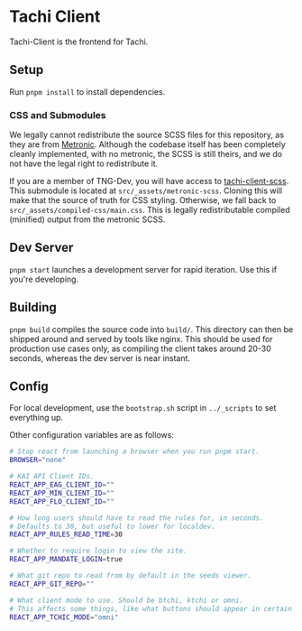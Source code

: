 # Tachi Client

Tachi-Client is the frontend for Tachi.

## Setup

Run `pnpm install` to install dependencies.

### CSS and Submodules

We legally cannot redistribute the source SCSS files for this repository, as they are from
[Metronic](https://preview.keenthemes.com/metronic8/demo2/index.html). Although the codebase itself has been completely cleanly implemented, with no metronic, the SCSS is still
theirs, and we do not have the legal right to redistribute it.

If you are a member of TNG-Dev, you will have access to [tachi-client-scss](https://github.com/tng-dev/tachi-client-scss). This submodule is located at `src/_assets/metronic-scss`.
Cloning this will make that the source of truth for CSS styling. Otherwise, we fall back
to `src/_assets/compiled-css/main.css`. This is legally redistributable compiled (minified)
output from the metronic SCSS.

## Dev Server

`pnpm start` launches a development server for rapid iteration. Use this if you're developing.

## Building

`pnpm build` compiles the source code into `build/`. This directory can then be shipped around and
served by tools like nginx. This should be used for production use cases only, as
compiling the client takes around 20-30 seconds, whereas the dev server is near instant.

## Config

For local development, use the `bootstrap.sh` script in `../_scripts` to set everything up.

Other configuration variables are as follows:
```sh
# Stop react from launching a browser when you run pnpm start.
BROWSER="none"

# KAI API Client IDs.
REACT_APP_EAG_CLIENT_ID=""
REACT_APP_MIN_CLIENT_ID=""
REACT_APP_FLO_CLIENT_ID=""

# How long users should have to read the rules for, in seconds.
# Defaults to 30, but useful to lower for localdev.
REACT_APP_RULES_READ_TIME=30

# Whether to require login to view the site.
REACT_APP_MANDATE_LOGIN=true

# What git repo to read from by default in the seeds viewer.
REACT_APP_GIT_REPO=""

# What client mode to use. Should be btchi, ktchi or omni.
# This affects some things, like what buttons should appear in certain places.
REACT_APP_TCHIC_MODE="omni"
```